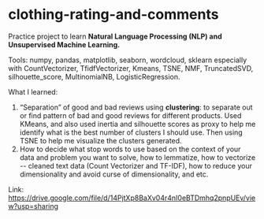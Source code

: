 # clothing-rating-and-comments

Practice project to learn **Natural Language Processing (NLP) and Unsupervised Machine Learning.**

Tools: numpy, pandas, matplotlib, seaborn, wordcloud, sklearn especially with CountVectorizer, TfidfVectorizer, Kmeans, TSNE, NMF, TruncatedSVD, silhouette_score, MultinomialNB, LogisticRegression.

What I learned:

1. “Separation” of good and bad reviews using **clustering**: to separate out or find pattern of bad and good reviews for different products. Used KMeans, and also used inertia and silhouette scores as proxy to help me identify what is the best number of clusters I should use. Then using TSNE to help me visualize the clusters generated.
2. How to decide what stop words to use based on the context of your data and problem you want to solve, how to lemmatize, how to vectorize -- cleaned text data (Count Vectorizer and TF-IDF), how to reduce your dimensionality and avoid curse of dimensionality, and etc.

Link: https://drive.google.com/file/d/14PjtXp8BaXv04r4nI0eBTDmhq2pnpUEv/view?usp=sharing
